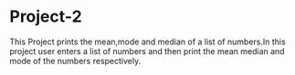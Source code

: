 # Project-2
This Project prints the mean,mode and median of a list of numbers.In this project user enters a list of numbers and then print the mean median and mode of the numbers respectively.
